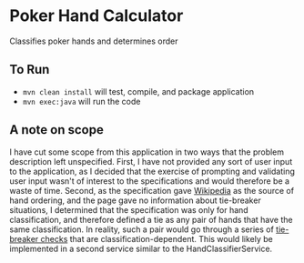 # Poker Hand Calculator
Classifies poker hands and determines order

## To Run
- `mvn clean install` will test, compile, and package application
- `mvn exec:java` will run the code

## A note on scope
I have cut some scope from this application in two ways that the problem description left
unspecified. First, I have not provided any sort of user input to the application, as I
decided that the exercise of prompting and validating user input wasn't of interest to
the specifications and would therefore be a waste of time. Second, as the specification
gave [Wikipedia](https://en.wikipedia.org/wiki/List_of_poker_hand_categories) as the
source of hand ordering, and the page gave no information about tie-breaker situations, I
determined that the specification was only for hand classification, and therefore defined
a tie as any pair of hands that have the same classification. In reality, such a pair
would go through a series of
[tie-breaker checks](http://www.pokerhands.com/poker_hand_tie_rules.html) that are
classification-dependent. This would likely be implemented in a second service similar
to the HandClassifierService.

